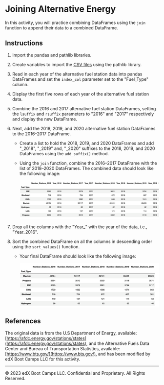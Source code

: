 # Joining Alternative Energy

In this activity, you will practice combining DataFrames using the `join` function to append their data to a combined DataFrame.


## Instructions

1. Import the pandas and pathlib libraries.

2. Create variables to import the [CSV files](Unsolved/Resources/) using the pathlib library.

3. Read in each year of the alternative fuel station data into pandas DataFrames and set the `index_col` parameter set to the "Fuel_Type" column.

4. Display the first five rows of each year of the alternative fuel station data.

5. Combine the 2016 and 2017 alternative fuel station DataFrames, setting the `lsuffix` and `rsuffix` parameters to "2016" and "2017" respectively and display the new DataFrame.

6. Next, add the 2018, 2019, and 2020 alternative fuel station DataFrames to the 2016–2017 DataFrame.

    * Create a list to hold the 2018, 2019, and 2020 DataFrames and add "_2018", "_2019" and, "_2020" suffixes to the 2018, 2019, and 2020 DataFrames using the `add_suffix()` method.

    * Using the `join` function, combine the 2016–2017 DataFrame with the list of 2018–2020 DataFrames. The combined data should look like the following image:

        ![The 2016–2020 combined alternative energy DataFrames](Images/2016-2020-alt-energy-dataframes.png)

7. Drop all the columns with the "Year_<year>" with the year of the data, i.e., "Year_2016".

8. Sort the combined DataFrame on all the columns in descending order using the `sort_values()` function.

    * Your final DataFrame should look like the following image:


        ![Final combined alternative energy DataFrame](Images/final-2016-2020-alt-energy-dataframe.png)


## References

The original data is from the U.S Department of Energy, available: [https://afdc.energy.gov/stations/states](https://afdc.energy.gov/stations/states), and the Alternative Fuels Data Center and Bureau of Transportation Statistics, available: [https://www.bts.gov/](https://www.bts.gov/), and has been modified by edX Boot Camps LLC for this activity.


---

© 2023 edX Boot Camps LLC. Confidential and Proprietary. All Rights Reserved.

